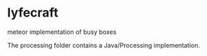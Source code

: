 lyfecraft
=========

meteor implementation of busy boxes

The processing folder contains a Java/Processing implementation.